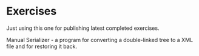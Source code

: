 # Exercises
Just using this one for publishing latest completed exercises.

Manual Serializer - a program for converting a double-linked tree to a XML file and for restoring it back.
